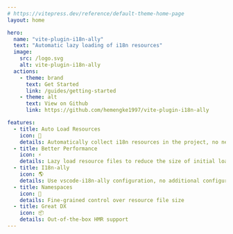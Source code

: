 ```yaml
---
# https://vitepress.dev/reference/default-theme-home-page
layout: home

hero:
  name: "vite-plugin-i18n-ally"
  text: "Automatic lazy loading of i18n resources"
  image:
    src: /logo.svg
    alt: vite-plugin-i18n-ally
  actions:
    - theme: brand
      text: Get Started
      link: /guides/getting-started
    - theme: alt
      text: View on Github
      link: https://github.com/hemengke1997/vite-plugin-i18n-ally

features:
  - title: Auto Load Resources
    icon: 🚀
    details: Automatically collect i18n resources in the project, no need to manually import resource files
  - title: Better Performance
    icon: ⚡️
    details: Lazy load resource files to reduce the size of initial load
  - title: I18n-ally
    icon: 🌎
    details: Use vscode-i18n-ally configuration, no additional configuration needed
  - title: Namespaces
    icon: 📁
    details: Fine-grained control over resource file size
  - title: Great DX
    icon: 📦
    details: Out-of-the-box HMR support
---
```

